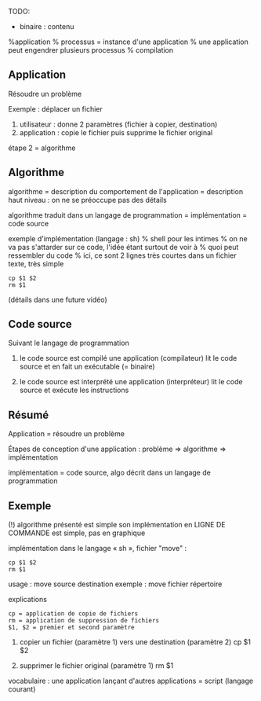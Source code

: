 
TODO:

- binaire : contenu

%application
%	processus = instance d'une application
%	une application peut engendrer plusieurs processus
%	compilation

## 

## Application

Résoudre un problème

Exemple : déplacer un fichier

1. utilisateur : donne 2 paramètres (fichier à copier, destination)
2. application : copie le fichier puis supprime le fichier original

étape 2 = algorithme

## Algorithme

algorithme = description du comportement de l'application
           = description haut niveau : on ne se préoccupe pas des détails

algorithme traduit dans un langage de programmation = implémentation
                                                    = code source

exemple d'implémentation (langage : sh)
% shell pour les intimes
% on ne va pas s'attarder sur ce code, l'idée étant surtout de voir à
% quoi peut ressembler du code
% ici, ce sont 2 lignes très courtes dans un fichier texte, très simple

	cp $1 $2
	rm $1

(détails dans une future vidéo)

## Code source

Suivant le langage de programmation

1. le code source est compilé
   une application (compilateur) lit le code source et en fait un exécutable (= binaire)

2. le code source est interprété
   une application (interpréteur) lit le code source et exécute les instructions

## Résumé

Application = résoudre un problème

Étapes de conception d'une application :
	problème => algorithme => implémentation

implémentation = code source, algo décrit dans un langage de programmation

## Exemple

(!) algorithme présenté est simple
    son implémentation en LIGNE DE COMMANDE est simple, pas en graphique

implémentation dans le langage « sh », fichier "move" :

	cp $1 $2
	rm $1


usage   : move source destination
exemple : move fichier répertoire

explications

	cp = application de copie de fichiers
	rm = application de suppression de fichiers
	$1, $2 = premier et second paramètre

1. copier un fichier (paramètre 1) vers une destination (paramètre 2)
   cp $1 $2

2. supprimer le fichier original (paramètre 1)
   rm $1

vocabulaire : une application lançant d'autres applications = script (langage courant)

